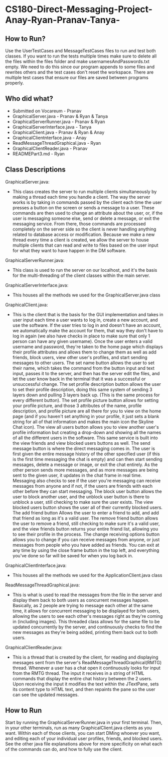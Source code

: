 # CS180-Direct-Messaging-Project-Anay-Ryan-Pranav-Tanya-

## How to Run?
Use the UserTestCases and MessageTestCases files to run and test both classes. If you want to run the tests multiple times make sure to delete all the files within the files folder and make usernamesAndPasswords.txt empty. We need to do this since our program appends to some files and rewrites others and the test cases don't reset the workspace. There are multiple test cases that ensure our files are saved between programs properly.


## Who did what?
- Submitted on Vocareum - Pranav
- GraphicalServer.java - Pranav & Ryan & Tanya
- GraphicalServerRunner.java - Pranav & Ryan
- GraphicalServerInterface.java - Tanya
- GraphicalClient.java - Pranav & Ryan & Anay
- GraphicalClientnterface.java - Anay
- ReadMessageThreadGraphical.java - Ryan
- GraphicalClientReader.java - Pranav
- READMEPart3.md - Ryan


## Class Descriptions
GraphicalServer.java:
- This class creates the server to run multiple clients simultaneously by making a thread each time you handle a client.
The way the server works is by taking in commands passed by the client each time the user presses a button on the screen or sends a message to a user. These commands are then used to change an attribute about the user, or, if the user is messaging someone else, send or delete a message, or exit the messaging service.
From there, those commands are processed completely on the server side so the client is never handling anything related to database access or modification.
Because we make a new thread every time a client is created, we allow the server to house multiple clients that can read and write to files based on the user input for what they want to have happen in the DM software.


GraphicalServerRunner.java:
- This class is used to run the server on our localhost, and it's the basis for the multi-threading of the client classes within the main server.

GraphicalServerInterface.java:
- This houses all the methods we used for the GraphicalServer.java class

GraphicalClient.java:
- This is the client that is the basis for the GUI implementation and takes in user input each time a user wants to log in, create a new account, and use the software.
If the user tries to log in and doesn't have an account, we automatically make the account for them, that way they don't have to log in again (we also have checks in place to make sure that only 1 person can have any given username).
Once the user enters a valid username and password, they're taken to the home page which displays their profile attributes and allows them to change them as well as add friends, block users, view other user's profiles, and start sending messages to other users.
The set name button allows the user to set their name, which takes the command from the button input and text input, passes it to the server, and then has the server edit the files, and let the user know back in the terminal that it was a successful or unsuccessful change.
The set profile description button allows the user to set their profile description, doing this same system of sending 3 layers down and pulling 3 layers back up. (This is the same process for every different button).
The set profile picture button allows for setting your profile picture, and those 3 attributes of the name, profile description, and profile picture are all there for you to view on the home page (and if you haven't set anything in your profile, it just sets a blank string for all of that information and makes the main icon the Skyline Chat icon).
The view all users button allows you to view another user's profile information but creating a drop-down and showing all the names of all the different users in the software. This same service is built into the view friends and view blocked users buttons as well.
The send message button is where the direct messaging comes in. The user is first given the entire message history of the other specified user (if this is the first time messaging the chat is empty) and can then start sending messages, delete a message or image, or exit the chat entirely.
As the other person sends more messages, and as more messages are being sent to the given user, it updates in the chat frame in real time.
Messaging also checks to see if the user you're messaging can receive messages from anyone and if not, if the users are friends with each other before they can start messaging. 
The block user button allows the user to block another user, and the unblock user button is there to unblock a user, still checking to make sure the user exists.
The view blocked users button shows the user all of their currently blocked users.
The add friend button Allows the user to enter a friend to add, and add that friend as long as it's a valid user.
The remove friend button allows the user to remove a friend, still checking to make sure it's a valid user, and the view friends button returns your entire friend list, allowing you to see their profile in the process.
The change receiving options button allows you to change if you can receive messages from anyone, or just messages from people who you have added as friends.
You can exit at any time by using the close frame button in the top left, and everything you've done so far will be saved for when you log back in.

GraphicalClientInterface.java:
- This houses all the methods we used for the ApplicationClient.java class


ReadMessageThreadGraphical.java:
- This is what is used to read the messages from the file in the server and display them back to both users as concurrent messages happen.
Basically, as 2 people are trying to message each other at the same time, it allows for concurrent messaging to be displayed for both users, allowing the users to see each other's messages right as they're coming in (including images).
This threaded class allows for the same file to be updated concurrently by the server, and continuously checks to find the new messages as they're being added, printing them back out to both users.

GraphicalClientReader.java:
- This is a thread that is created by the client, for reading and displaying messages sent from the server's ReadMessageThreadGraphical(RMTG) thread. Whenever a user has a chat open it continuously looks for input from the RMTG thread. The input it receives in a string of HTML commands that display the entire chat history between the 2 users. Upon receiving the input it modifies the text within the JTextPane, sets its content type to HTML text, and then repaints the pane so the user can see the updated messages.


## How to Run 
Start by running the GraphicalServerRunner.java in your first terminal. Then, in your other terminals, run as many GraphicalClient.java clients as you want. Within each of those clients, you can start DMing whoever you want, and editing each of your individual user profiles, friends, and blocked users. See the other java file explanations above for more specificity on what each of the commands can do, and how to fully use the client.




